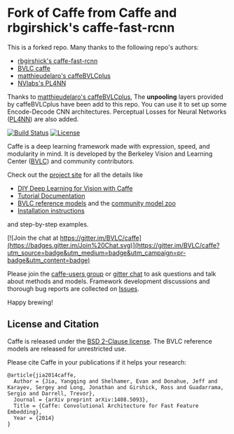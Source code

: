 # Fork of Caffe from Caffe and rbgirshick's caffe-fast-rcnn

This is a forked repo. Many thanks to the following repo's authors:   

* [rbgirshick's caffe-fast-rcnn](https://github.com/rbgirshick/caffe-fast-rcnn/tree/0dcd397b29507b8314e252e850518c5695efbb83)   
* [BVLC caffe](https://github.com/BVLC/caffe)   
* [matthieudelaro's caffeBVLCplus](https://github.com/matthieudelaro/caffeBVLCplus)   
* [NVlabs's PL4NN](https://github.com/NVlabs/PL4NN)   

Thanks to [matthieudelaro's caffeBVLCplus](https://github.com/matthieudelaro/caffeBVLCplus), The **unpooling** layers provided by caffeBVLCplus have been add to this repo. You can use it to  set up some Encode-Decode CNN architectures. Perceptual Losses for Neural Networks ([PL4NN](https://github.com/NVlabs/PL4NN)) are also added.



[![Build Status](https://travis-ci.org/BVLC/caffe.svg?branch=master)](https://travis-ci.org/BVLC/caffe)
[![License](https://img.shields.io/badge/license-BSD-blue.svg)](LICENSE)

Caffe is a deep learning framework made with expression, speed, and modularity in mind.
It is developed by the Berkeley Vision and Learning Center ([BVLC](http://bvlc.eecs.berkeley.edu)) and community contributors.

Check out the [project site](http://caffe.berkeleyvision.org) for all the details like

- [DIY Deep Learning for Vision with Caffe](https://docs.google.com/presentation/d/1UeKXVgRvvxg9OUdh_UiC5G71UMscNPlvArsWER41PsU/edit#slide=id.p)
- [Tutorial Documentation](http://caffe.berkeleyvision.org/tutorial/)
- [BVLC reference models](http://caffe.berkeleyvision.org/model_zoo.html) and the [community model zoo](https://github.com/BVLC/caffe/wiki/Model-Zoo)
- [Installation instructions](http://caffe.berkeleyvision.org/installation.html)

and step-by-step examples.

[![Join the chat at https://gitter.im/BVLC/caffe](https://badges.gitter.im/Join%20Chat.svg)](https://gitter.im/BVLC/caffe?utm_source=badge&utm_medium=badge&utm_campaign=pr-badge&utm_content=badge)

Please join the [caffe-users group](https://groups.google.com/forum/#!forum/caffe-users) or [gitter chat](https://gitter.im/BVLC/caffe) to ask questions and talk about methods and models.
Framework development discussions and thorough bug reports are collected on [Issues](https://github.com/BVLC/caffe/issues).

Happy brewing!

## License and Citation

Caffe is released under the [BSD 2-Clause license](https://github.com/BVLC/caffe/blob/master/LICENSE).
The BVLC reference models are released for unrestricted use.

Please cite Caffe in your publications if it helps your research:

    @article{jia2014caffe,
      Author = {Jia, Yangqing and Shelhamer, Evan and Donahue, Jeff and Karayev, Sergey and Long, Jonathan and Girshick, Ross and Guadarrama, Sergio and Darrell, Trevor},
      Journal = {arXiv preprint arXiv:1408.5093},
      Title = {Caffe: Convolutional Architecture for Fast Feature Embedding},
      Year = {2014}
    }
